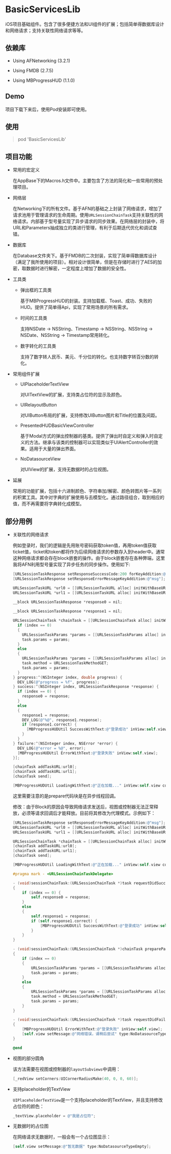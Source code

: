 

# BasicServicesLib

iOS项目基础组件。包含了很多便捷方法和UI组件的扩展；包括简单得数据库设计和网络请求；支持关联性网络请求等等。

## 依赖库

- Using AFNetworking (3.2.1)

- Using FMDB (2.7.5)

- Using MBProgressHUD (1.1.0)

## Demo

项目下载下来后，使用Pod安装即可使用。

## 使用

>pod 'BasicServicesLib' 

## 项目功能

- 常用的宏定义

  在AppBase下的Macros.h文件中。主要包含了方法的简化和一些常用的预处理项目。

- 网络层

  在Networking下的所有文件。基于AFN的基础之上封装了网络请求，增加了请求池用于管理请求的生命周期。使用`URLSessionChainTask`支持关联性的网络请求。内部基于型号量实现了异步请求的同步效果。在网络层的封装中，将URL和Parameters抽成独立的类进行管理，有利于后期迭代优化和调试查错。

- 数据库

  在Database文件夹下。基于FMDB的二次封装，实现了简单得数据库设计（满足了我所使用的项目）。相对设计很简单，但是在存储时进行了AES的加密，取数据时进行解密，一定程度上增加了数据的安全性。

- 工具类

  - 弹出框的工具类

    基于MBProgressHUD的封装。支持加载框、Toast、成功、失败的HUD。提供了简单得Api，实现了常用场景的所有需求。

  - 时间的工具类

    支持NSDate -> NSString、Timestamp -> NSString、NSString -> NSDate、NSString -> Timestamp常用转化。

  - 数字转化的工具类

    支持了数字转人民币、美元、千分位的转化。也支持数字转百分数的转化。

- 常用组件扩展

  - UIPlaceholderTextView

    对UITextView的扩展，支持类占位符的显示及颜色。

  - UIRelayoutButton

    对UIButton布局的扩展，支持修改UIButton图片和Title的位置及间距。

  - PresentedHUDBasicViewController

    基于Modal方式的弹出控制器的基类。提供了弹出时自定义和弹入时自定义的方法。继承与该类的控制器可以实现类似于UIAlertController的效果。适用于大量的弹出界面。

  - NoDatasourceView

    对UIView的扩展，支持无数据时的占位视图。

- 延展

  常用的功能扩展，包括十六进制颜色、字符串加/解密、颜色转图片等一系列的积累工具。其中对字典的扩展使用与去模型化。通过路径组合，取到相应的值，而不再需要将字典转化成模型。

## 部分用例

- 关联性的网络请求

  例如登录时，我们的逻辑是先用账号密码获取token值，再用token值获取ticket值，ticket和token都将作为后续网络请求的参数存入到header中。通常这种网络请求都会存在block嵌套的操作。由于block嵌套存在各种弊端，这里我将AFN利用型号量实现了异步任务的同步操作。使用如下:  

  ```objective-c
  [URLSessionTaskResponse setResponseSuccessCode:200 forKeyAddition:@"code"];
  [URLSessionTaskResponse setResponseErrorMessageKeyAddition:@"msg"];    
  
  URLSessionTaskURL *url0 = [[URLSessionTaskURL alloc] initWithBaseURL:@"url0" relativeURL:@"rest/login/loginByName"];
  URLSessionTaskURL *url1 = [[URLSessionTaskURL alloc] initWithBaseURL:@"url1" relativeURL:@"rest/auth/getTokenByTicket"];
      
  __block URLSessionTaskResponse *response0 = nil;
  
  __block URLSessionTaskResponse *response1 = nil;
  
  URLSessionChainTask *chainTask = [[URLSessionChainTask alloc] initWithPrepare:^(NSInteger index, URLSessionTask *task) {
    if (index == 0)
    {
      URLSessionTaskParams *params = [[URLSessionTaskParams alloc] initWithParams:@{@"name":@"100021", @"password":@"123456", @"systemCode":@"ISCC_MOBILE"}];
      task.params = params;
    }
    else
    {
      URLSessionTaskParams *params = [[URLSessionTaskParams alloc] initWithParams:@{@"ticketId":[response0.response safetyValueForKeyAddition:@"data.ticket"]}];
      task.method = URLSessionTaskMethodGET;
      task.params = params;
    }
  } progress:^(NSInteger index, double progress) {
    DEV_LOG(@"progress = %f", progress);
  } success:^(NSInteger index, URLSessionTaskResponse *response) {
    if (index == 0) {
      response0 = response;
    }
    else
    {
      response1 = response;
      DEV_LOG(@"%@", response1.response);
      if (response1.correct) {
        [MBProgressHUDUtil SuccessWithText:@"登录成功" inView:self.view];
      }
    }
  } failure:^(NSInteger index, NSError *error) {
    DEV_LOG(@"error = %@", error);
    [MBProgressHUDUtil ErrorWithText:@"登录失败" inView:self.view];
  }];
  
  [chainTask addTaskURL:url0];
  [chainTask addTaskURL:url1];
  [chainTask send];
  
  [MBProgressHUDUtil LoadingWithText:@"正在加载..." inView:self.view contentBackgroundColor:[UIColor colorWithWhite:0 alpha:0.8] maskBackground:NO userInteraction:YES];
  ```

  这里需要注意的是prepare代码块是在异步线程回调。

  修改：由于Block的原因会导致网络请求发送后，视图或控制器无法正常释放，必须等请求回调后才能释放。目前将其修改为代理模式。示例如下：

  ```objective-c
  [URLSessionTaskResponse setResponseErrorMessageKeyAddition:@"msg"];
  URLSessionTaskURL *url0 = [[URLSessionTaskURL alloc] initWithBaseURL:@"http://sccdev.cd.pangu16.com/passport-server" relativeURL:@"rest/login/loginByName"];
  URLSessionTaskURL *url1 = [[URLSessionTaskURL alloc] initWithBaseURL:@"http://sccdev.cd.pangu16.com/passport-server" relativeURL:@"rest/auth/getTokenByTicket"];
  
  URLSessionChainTask *chainTask = [[URLSessionChainTask alloc] initWithDelegate:self];
  [chainTask addTaskURL:url0];
  [chainTask addTaskURL:url1];
  [chainTask send];
  
  [MBProgressHUDUtil LoadingWithText:@"正在加载..." inView:self.view contentBackgroundColor:[UIColor colorWithWhite:0 alpha:0.8] maskBackground:NO userInteraction:YES];
  
  #pragma mark - <URLSessionChainTaskDelegate>
  
  - (void)sessionChainTask:(URLSessionChainTask *)task requestDidSuccessThrowResponse:(URLSessionTaskResponse *)response atIndex:(NSInteger)index
  {
      if (index == 0) {
          self.response0 = response;
      }
      else
      {
          self.response1 = response;
          if (self.response1.correct) {
              [MBProgressHUDUtil SuccessWithText:@"登录成功" inView:self.view];
          }
      }
  }
  
  - (void)sessionChainTask:(URLSessionChainTask *)chainTask prepareParamsFor:(URLSessionTask *)task atIndex:(NSInteger)index
  {
      if (index == 0)
      {
          URLSessionTaskParams *params = [[URLSessionTaskParams alloc] initWithParams:@{@"name":@"100021", @"password":@"123456", @"systemCode":@"ISCC_MOBILE"}];
          task.params = params;
      }
      else
      {
          URLSessionTaskParams *params = [[URLSessionTaskParams alloc] initWithParams:@{@"ticketId":[self.response0.response safetyValueForKeyAddition:@"data.ticket"]}];
          task.method = URLSessionTaskMethodGET;
          task.params = params;
      }
  }
  
  - (void)sessionChainTask:(URLSessionChainTask *)task requestDidFailedThrowError:(NSError *)error atIndex:(NSInteger)index
  {
      [MBProgressHUDUtil ErrorWithText:@"登录失败" inView:self.view];
      [self.view setMessage:@"网络错误，请稍后尝试" type:NoDatasourceTypeError];
  }
  
  @end
  ```

- 视图的部分圆角

  该方法需要在视图或控制器的`layoutSubviews`中调用：

  ```objective-c
  [_redView setCorners:UICornerRadiusMake(40, 0, 0, 60)];
  ```

- 支持placeholder的TextView

  `UIPlaceholderTextView`是一个支持placeholder的TextView，并且支持修改占位符的颜色：  

  ```objective-c
  _textView.placeholder = @"我是占位符";
  ```

- 无数据时的占位图

  在网络请求无数据时，一般会有一个占位图显示：  

  ```objective-c
  [self.view setMessage:@"暂无数据" type:NoDatasourceTypeEmpty];
  ```